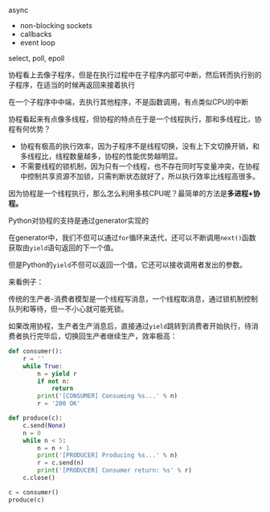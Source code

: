 async

* non-blocking sockets
* callbacks
* event loop

select, poll, epoll





协程看上去像子程序，但是在执行过程中在子程序内部可中断，然后转而执行别的子程序，在适当的时候再返回来接着执行

在一个子程序中中端，去执行其他程序，不是函数调用，有点类似CPU的中断



协程看起来有点像多线程，但协程的特点在于是一个线程执行，那和多线程比，协程有何优势？

* 协程有极高的执行效率，因为子程序不是线程切换，没有上下文切换开销，和多线程比，线程数量越多，协程的性能优势越明显。
* 不需要线程的锁机制，因为只有一个线程，也不存在同时写变量冲突，在协程中控制共享资源不加锁，只需判断状态就好了，所以执行效率比线程高很多。

因为协程是一个线程执行，那么怎么利用多核CPU呢？最简单的方法是**多进程+协程。**

Python对协程的支持是通过generator实现的

在generator中，我们不但可以通过`for`循环来迭代，还可以不断调用`next()`函数获取由`yield`语句返回的下一个值。

但是Python的`yield`不但可以返回一个值，它还可以接收调用者发出的参数。

来看例子：

传统的生产者-消费者模型是一个线程写消息，一个线程取消息，通过锁机制控制队列和等待，但一不小心就可能死锁。

如果改用协程，生产者生产消息后，直接通过`yield`跳转到消费者开始执行，待消费者执行完毕后，切换回生产者继续生产，效率极高：

```py
def consumer():
    r = ''
    while True:
        n = yield r
        if not n:
            return
        print('[CONSUMER] Consuming %s...' % n)
        r = '200 OK'

def produce(c):
    c.send(None)
    n = 0
    while n < 5:
        n = n + 1
        print('[PRODUCER] Producing %s...' % n)
        r = c.send(n)
        print('[PRODUCER] Consumer return: %s' % r)
    c.close()

c = consumer()
produce(c)
```




